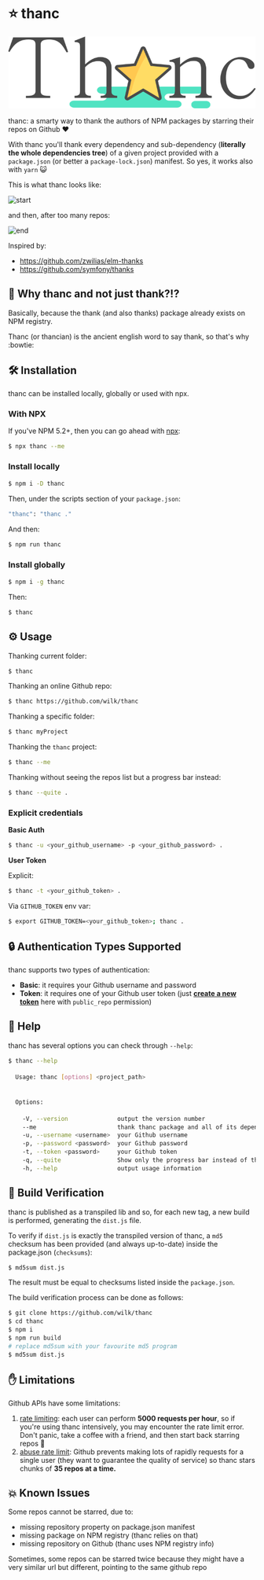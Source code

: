 # ⭐  thanc
![thanc](./thanc.svg "thanc")

thanc: a smarty way to thank the authors of NPM packages by starring their repos on Github :heart:

With thanc you'll thank every dependency and sub-dependency (**literally the whole dependencies tree**) of a given project provided with a `package.json` (or better a `package-lock.json`) manifest.
So yes, it works also with `yarn` 😺

This is what thanc looks like:

![start](https://github.com/wilk/thanc/raw/master/start.png "start")

and then, after too many repos:

![end](https://github.com/wilk/thanc/raw/master/end.png "end")

Inspired by:

- https://github.com/zwilias/elm-thanks
- https://github.com/symfony/thanks

## 🤔  Why thanc and not just thank?!?
Basically, because the thank (and also thanks) package already exists on NPM registry.

Thanc (or thancian) is the ancient english word to say thank, so that's why :bowtie:

## 🛠  Installation
thanc can be installed locally, globally or used with npx.

### With NPX
If you've NPM 5.2+, then you can go ahead with [npx](https://medium.com/@maybekatz/introducing-npx-an-npm-package-runner-55f7d4bd282b):

```bash
$ npx thanc --me
```
 
### Install locally
```bash
$ npm i -D thanc
```

Then, under the scripts section of your `package.json`:
```bash
"thanc": "thanc ."
```

And then:
```bash
$ npm run thanc
```

### Install globally
```bash
$ npm i -g thanc
```

Then:
```bash
$ thanc
```

## ⚙  Usage
Thanking current folder:

```bash
$ thanc
```

Thanking an online Github repo:

```bash
$ thanc https://github.com/wilk/thanc
```

Thanking a specific folder:

```bash
$ thanc myProject
```

Thanking the `thanc` project:

```bash
$ thanc --me
```

Thanking without seeing the repos list but a progress bar instead:

```bash
$ thanc --quite .
```

### Explicit credentials

**Basic Auth**
```bash
$ thanc -u <your_github_username> -p <your_github_password> .
```

**User Token**

Explicit:
```bash
$ thanc -t <your_github_token> .
```

Via `GITHUB_TOKEN` env var:
```bash
$ export GITHUB_TOKEN=<your_github_token>; thanc .
```

## 🔒  Authentication Types Supported
thanc supports two types of authentication:

- **Basic**: it requires your Github username and password
- **Token**: it requires one of your Github user token (just **[create a new token](https://github.com/settings/tokens/new)** here with `public_repo` permission)

## 📖 Help
thanc has several options you can check through `--help`:

```bash
$ thanc --help

  Usage: thanc [options] <project_path>


  Options:

    -V, --version              output the version number
    --me                       thank thanc package and all of its dependencies
    -u, --username <username>  your Github username
    -p, --password <password>  your Github password
    -t, --token <password>     your Github token
    -q, --quite                Show only the progress bar instead of the repos list
    -h, --help                 output usage information
```

## 🔑  Build Verification
thanc is published as a transpiled lib and so, for each new tag, a new build is performed, generating the `dist.js` file.

To verify if `dist.js` is exactly the transpiled version of thanc, a `md5` checksum has been provided (and always up-to-date) inside the package.json (`checksums`):

```bash
$ md5sum dist.js
```

The result must be equal to checksums listed inside the `package.json`.

The build verification process can be done as follows:

```bash
$ git clone https://github.com/wilk/thanc
$ cd thanc
$ npm i
$ npm run build
# replace md5sum with your favourite md5 program
$ md5sum dist.js
```

## ✋  Limitations
Github APIs have some limitations:

1. [rate limiting](https://developer.github.com/v3/#rate-limiting): each user can perform **5000 requests per hour**, so if you're using thanc intensively, you may encounter the rate limit error. Don't panic, take a coffee with a friend, and then start back starring repos :muscle:
2. [abuse rate limit](https://developer.github.com/v3/#abuse-rate-limits): Github prevents making lots of rapidly requests for a single user (they want to guarantee the quality of service) so thanc stars chunks of **35 repos at a time.**

## 💥  Known Issues
Some repos cannot be starred, due to:

- missing repository property on package.json manifest
- missing package on NPM registry (thanc relies on that)
- missing repository on Github (thanc uses NPM registry info)

Sometimes, some repos can be starred twice because they might have a very similar url but different, pointing to the same github repo
